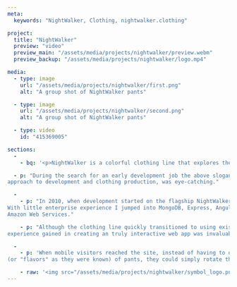 ```yaml
---
meta:
  keywords: "NightWalker, Clothing, nightwalker.clothing"

project:
  title: "NightWalker"
  preview: "video"
  preview_main: "/assets/media/projects/nightwalker/preview.webm"
  preview_backup: "/assets/media/projects/nightwalker/logo.mp4"

media:
  - type: image
    url: "/assets/media/projects/nightwalker/first.png"
    alt: "A group shot of NightWalker pants"

  - type: image
    url: "/assets/media/projects/nightwalker/second.png"
    alt: "A group shot of NightWalker pants"

  - type: video
    id: "415369005"

sections:
  -
    - bq: '<p>NightWalker is a colorful clothing line that explores the future while paying homage to the past</p>'

  - p: "During the search for an early development job the above slogan, along with the promise of a cutting edge
approach to development and clothing production, was eye-catching."

  -
    - p: "In 2010, when development started on the flagship NightWalker web app, nothing was hotter than the MEAN stack.
With little enterprise experience I jumped into MongoDB, Express, Angular and Node.js and got serious exposure to 
Amazon Web Services."

    - p: "Although the clothing line quickly transitioned to using existing online marketplace solutions, the 
experience gained in creating an truly interactive web app was invaluable."

  -
    - p: 'When mobile visitors reached the site, instead of having to drag or scroll to see all the colors 
(or "flavors" as they were known) of pants, they could simply rotate their phones to see each of the eight options.'

    - raw: '<img src="/assets/media/projects/nightwalker/symbol_logo.png" alt="NightWalker logo" height="76" width="200">'
---
```

